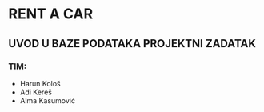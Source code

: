 # RENT A CAR 
## UVOD U BAZE PODATAKA PROJEKTNI ZADATAK
### TIM:
- Harun Kološ 
- Adi Kereš
- Alma Kasumović


